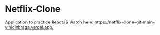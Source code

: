 # Netflix-Clone
Application to practice ReactJS
Watch here: https://netflix-clone-git-main-vinicinbraga.vercel.app/
